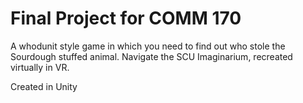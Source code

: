 # Final Project for COMM 170

A whodunit style game in which you need to find out who stole the Sourdough stuffed animal. Navigate the SCU Imaginarium, recreated virtually in VR.

Created in Unity
